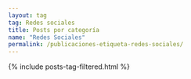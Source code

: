 ```yaml
---
layout: tag
tag: Redes sociales
title: Posts por categoría
name: "Redes Sociales"
permalink: /publicaciones-etiqueta-redes-sociales/
---
```


{% include posts-tag-filtered.html %}